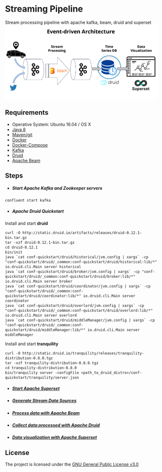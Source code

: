 Streaming Pipeline
=================

Stream processing pipeline with apache kafka, beam, druid and superset
![Architecture](architecture.png)

Requirements
------------
- Operative System: Ubuntu 16.04 / OS X
- [Java 8](INSTALL.md)
- [Maven/git](INSTALL.md)
- [Docker](INSTALL.md)
- [Docker-Compose](INSTALL.md)
- [Kafka](INSTALL.md)
- [Druid](INSTALL.md)
- [Apache Beam](INSTALL.md)

Steps
------------
- ##### Start Apache Kafka and Zookeeper servers
```
confluent start kafka 
```
- ##### Apache Druid Quickstart
Install and start **druid** 
```
curl -O http://static.druid.io/artifacts/releases/druid-0.12.1-bin.tar.gz
tar -xzf druid-0.12.1-bin.tar.gz
cd druid-0.12.1
bin/init
java `cat conf-quickstart/druid/historical/jvm.config | xargs` -cp "conf-quickstart/druid/_common:conf-quickstart/druid/historical:lib/*" io.druid.cli.Main server historical
java `cat conf-quickstart/druid/broker/jvm.config | xargs` -cp "conf-quickstart/druid/_common:conf-quickstart/druid/broker:lib/*" io.druid.cli.Main server broker
java `cat conf-quickstart/druid/coordinator/jvm.config | xargs` -cp "conf-quickstart/druid/_common:conf-quickstart/druid/coordinator:lib/*" io.druid.cli.Main server coordinator
java `cat conf-quickstart/druid/overlord/jvm.config | xargs` -cp "conf-quickstart/druid/_common:conf-quickstart/druid/overlord:lib/*" io.druid.cli.Main server overlord
java `cat conf-quickstart/druid/middleManager/jvm.config | xargs` -cp "conf-quickstart/druid/_common:conf-quickstart/druid/middleManager:lib/*" io.druid.cli.Main server middleManager
```
Install and start **tranquility**
```
curl -O http://static.druid.io/tranquility/releases/tranquility-distribution-0.8.0.tgz
tar -xzf tranquility-distribution-0.8.0.tgz
cd tranquility-distribution-0.8.0
bin/tranquility server -configFile <path_to_druid_distro>/conf-quickstart/tranquility/server.json
```
- ##### [Start Apache Superset](superset) 
- ##### [Generate Stream Data Sources](sources)
- ##### [Process data with Apache Beam](beam) 
- ##### [Collect data processed with Apache Druid](druid)
- ##### [Data visualization with Apache Superset](superset) 
 
License
------------
The project is licensed under the [GNU General Public License v3.0](LICENSE)
